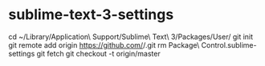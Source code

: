 # sublime-text-3-settings
cd ~/Library/Application\ Support/Sublime\ Text\ 3/Packages/User/
git init
git remote add origin https://github.com/<github name>/<repo name>.git
rm Package\ Control.sublime-settings
git fetch
git checkout -t origin/master
